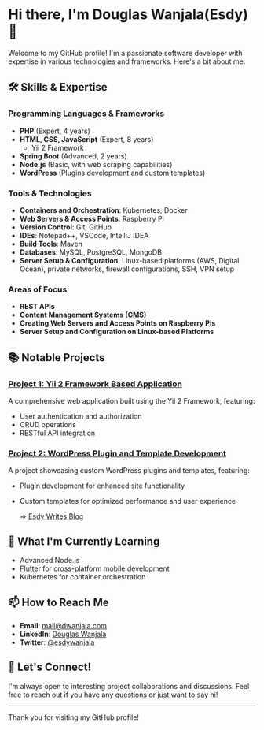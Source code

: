 # Hi there, I'm Douglas Wanjala(Esdy) 👋

Welcome to my GitHub profile! I'm a passionate software developer with expertise in various technologies and frameworks. Here's a bit about me:

## 🛠️ Skills & Expertise

### Programming Languages & Frameworks
- **PHP** (Expert, 4 years)
- **HTML, CSS, JavaScript** (Expert, 8 years)
  - Yii 2 Framework
- **Spring Boot** (Advanced, 2 years)
- **Node.js** (Basic, with web scraping capabilities)
- **WordPress** (Plugins development and custom templates)

### Tools & Technologies
- **Containers and Orchestration**: Kubernetes, Docker
- **Web Servers & Access Points**: Raspberry Pi
- **Version Control**: Git, GitHub
- **IDEs**: Notepad++, VSCode, IntelliJ IDEA
- **Build Tools**: Maven
- **Databases**: MySQL, PostgreSQL, MongoDB
- **Server Setup & Configuration**: Linux-based platforms (AWS, Digital Ocean), private networks, firewall configurations, SSH, VPN setup

### Areas of Focus
- **REST APIs**
- **Content Management Systems (CMS)**
- **Creating Web Servers and Access Points on Raspberry Pis**
- **Server Setup and Configuration on Linux-based Platforms**

## 📚 Notable Projects

### [Project 1: Yii 2 Framework Based Application](https://github.com/users/esdy/projects/3)
A comprehensive web application built using the Yii 2 Framework, featuring:
- User authentication and authorization
- CRUD operations
- RESTful API integration
<!--
### [Project 2: Spring Boot Microservices](https://github.com/esdy/project-2)
A microservices architecture application using Spring Boot, highlighting:
- Service discovery and registration
- API Gateway
- Circuit breaker pattern implementation

### [Project 3: Web Scraping with Node.js](https://github.com/esdy/project-3)
A Node.js application designed for web scraping, featuring:
- Data extraction from multiple websites
- Data parsing and storage
- Automated scraping with scheduling

### [Project 4: Web Server and Access Point on Raspberry Pi](https://github.com/esdy/project-4)
A project demonstrating how to set up a web server and access point on a Raspberry Pi, including:
- Configuration of web server software
- Setting up an access point
- Deployment of a simple web application
--> 

### [Project 2: WordPress Plugin and Template Development](https://github.com/users/esdy/projects/4)
A project showcasing custom WordPress plugins and templates, featuring:
- Plugin development for enhanced site functionality
- Custom templates for optimized performance and user experience

	=> [Esdy Writes Blog](https://blog.dwanjala.com)


## 🌱 What I'm Currently Learning
- Advanced Node.js
- Flutter for cross-platform mobile development
- Kubernetes for container orchestration

## 📫 How to Reach Me
- **Email**: [mail@dwanjala.com](mailto:mail@dwanjala.com)
- **LinkedIn**: [Douglas Wanjala](https://ke.linkedin.com/in/douglas-wanjala)
- **Twitter**: [@esdywanjala](https://x.com/esdywanjala)

## 💬 Let's Connect!
I'm always open to interesting project collaborations and discussions. Feel free to reach out if you have any questions or just want to say hi!

---

Thank you for visiting my GitHub profile!


<!--
**esdy/esdy** is a ✨ _special_ ✨ repository because its `README.md` (this file) appears on your GitHub profile.

Here are some ideas to get you started:

- 🔭 I’m currently working on ...
- 🌱 I’m currently learning ...
- 👯 I’m looking to collaborate on ...
- 🤔 I’m looking for help with ...
- 💬 Ask me about ...
- 📫 How to reach me: ...
- 😄 Pronouns: ...
- ⚡ Fun fact: ...
-->
